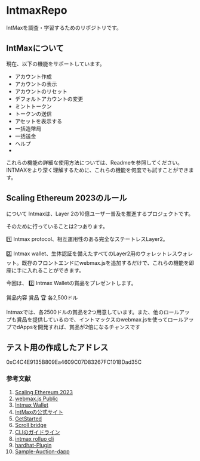 # IntmaxRepo

IntMaxを調査・学習するためのリポジトリです。

## IntMaxについて

現在、以下の機能をサポートしています。

- アカウント作成
- アカウントの表示
- アカウントのリセット
- デフォルトアカウントの変更
- ミントトークン
- トークンの送信
- アセットを表示する
- 一括造幣局
- 一括送金
- ヘルプ
- 
これらの機能の詳細な使用方法については、Readmeを参照してください。  
INTMAXをより深く理解するために、これらの機能を何度でも試すことができます。

## Scaling Ethereum 2023のルール

について
Intmaxは、Layer 2の10億ユーザー普及を推進するプロジェクトです。

そのために行っていることは2つあります。

1️⃣ Intmax protocol、相互運用性のある完全なステートレスLayer2。

2️⃣ Intmax wallet、生体認証を備えたすべてのLayer2用のウォレットレスウォレット。既存のフロントエンドにwebmax.jsを追加するだけで、これらの機能を即座に手に入れることができます。

今回は、 2️⃣ Intmax Walletの賞品をプレゼントします。

賞品内容
賞品 🏆 各2,500ドル

Intmaxでは、各2500ドルの賞品を2つ用意しています。また、他のロールアップも賞品を提供しているので、イントマックスのwebmax.jsを使ってロールアップでdAppsを開発すれば、賞品が2倍になるチャンスです

## テスト用の作成したアドレス

0xC4C4E9135B809Ea4609C07D83267FC101BDad35C

### 参考文献
1. [Scaling Ethereum 2023](https://ethglobal.com/events/scaling2023/prizes/intmax-intmax-5ejin)
2. [webmax.js Public](https://github.com/InternetMaximalism/webmax.js)
3. [Intmax Wallet](https://drive.google.com/file/d/16AcEheRMEtX9GgjOcQiFQZNQR8ZCPAS0/view)
4. [IntMaxの公式サイト](https://intmax.io/)
5. [GetStarted](https://docs.testnet.intmax.io/getting-started/overview)
6. [Scroll bridge](https://scroll.io/bridge)
7. [CLIのガイドライン](https://docs.testnet.intmax.io/getting-started/interface-guide)
8. [intmax rolluo cli](https://github.com/InternetMaximalism/intmax-rollup-cli)
9. [hardhat-Plugin](https://github.com/mashharuki/intmax-interoperability-plugin)
10. [Sample-Auction-dapp](https://github.com/InternetMaximalism/intmax-rollup-cli/tree/main/packages/sample-auction-app/ethereum)
